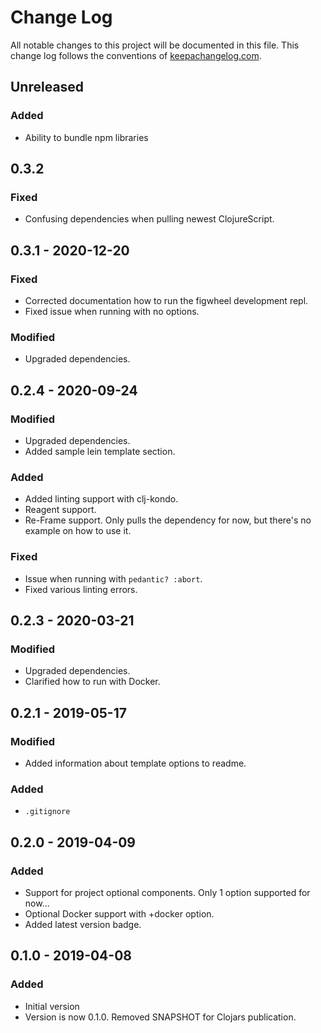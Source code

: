 # Change Log
All notable changes to this project will be documented in this file. This change log follows the conventions of [keepachangelog.com](http://keepachangelog.com/).

## Unreleased
### Added
- Ability to bundle npm libraries

## 0.3.2
### Fixed
- Confusing dependencies when pulling newest ClojureScript.

## 0.3.1 - 2020-12-20
### Fixed
- Corrected documentation how to run the figwheel development repl.
- Fixed issue when running with no options.

### Modified
- Upgraded dependencies.

## 0.2.4 - 2020-09-24
### Modified
- Upgraded dependencies.
- Added sample lein template section.

### Added
- Added linting support with clj-kondo.
- Reagent support.
- Re-Frame support. Only pulls the dependency for now, but there's no example on how to use it.

### Fixed
- Issue when running with `pedantic? :abort`.
- Fixed various linting errors.

## 0.2.3 - 2020-03-21
### Modified
- Upgraded dependencies.
- Clarified how to run with Docker.

## 0.2.1 - 2019-05-17
### Modified
- Added information about template options to readme.
### Added
- `.gitignore`

## 0.2.0 - 2019-04-09
### Added
- Support for project optional components. Only 1 option supported for now...
- Optional Docker support with +docker option.
- Added latest version badge.

## 0.1.0 - 2019-04-08
### Added
- Initial version
- Version is now 0.1.0. Removed SNAPSHOT for Clojars publication.
